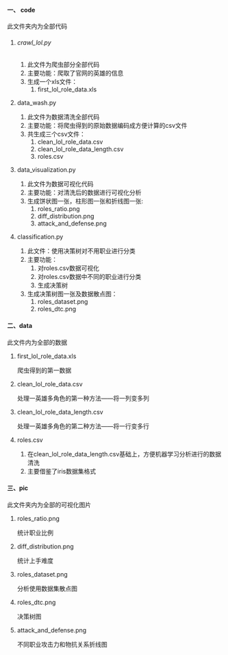 #### 一、 code

 此文件夹内为全部代码

1. ###### crawl_lol.py 

   1. 此文件为爬虫部分全部代码
   2. 主要功能：爬取了官网的英雄的信息
   3. 生成一个xls文件：
      1. first_lol_role_data.xls

2. data_wash.py

   1. 此文件为数据清洗全部代码
   2. 主要功能：将爬虫得到的原始数据编码成方便计算的csv文件
   3. 共生成三个csv文件：
      1. clean_lol_role_data.csv
      2. clean_lol_role_data_length.csv
      3. roles.csv                                  

3. data_visualization.py

   1. 此文件为数据可视化代码
   2. 主要功能：对清洗后的数据进行可视化分析
   3. 生成饼状图一张，柱形图一张和折线图一张:
      1. roles_ratio.png
      2. diff_distribution.png
      3. attack_and_defense.png

4. classification.py

   1. 此文件：使用决策树对不用职业进行分类
   2. 主要功能：
      1. 对roles.csv数据可视化
      2. 对roles.csv数据中不同的职业进行分类
      3. 生成决策树
   3. 生成决策树图一张及数据散点图：
      1.  roles_dataset.png
      2. roles_dtc.png

#### 二、data

此文件内为全部的数据

1. first_lol_role_data.xls

   爬虫得到的第一数据

2. clean_lol_role_data.csv

   处理一英雄多角色的第一种方法——将一列变多列

3. clean_lol_role_data_length.csv

   处理一英雄多角色的第二种方法——将一行变多行

4. roles.csv 

   1. 在clean_lol_role_data_length.csv基础上，方便机器学习分析进行的数据清洗
   2. 主要借鉴了iris数据集格式

#### 三、pic

 此文件夹内为全部的可视化图片

1. roles_ratio.png

   统计职业比例

2. diff_distribution.png

   统计上手难度

3. roles_dataset.png

   分析使用数据集散点图

4. roles_dtc.png

   决策树图

5. attack_and_defense.png

   不同职业攻击力和物抗关系折线图

